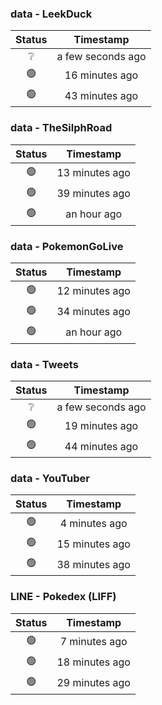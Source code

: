 ### data - LeekDuck
| Status | Timestamp |
|:------:|:---------:|
| ❔ | a few seconds ago |
| 🟢 | 16 minutes ago |
| 🟢 | 43 minutes ago |

### data - TheSilphRoad
| Status | Timestamp |
|:------:|:---------:|
| 🟢 | 13 minutes ago |
| 🟢 | 39 minutes ago |
| 🟢 | an hour ago |

### data - PokemonGoLive
| Status | Timestamp |
|:------:|:---------:|
| 🟢 | 12 minutes ago |
| 🟢 | 34 minutes ago |
| 🟢 | an hour ago |

### data - Tweets
| Status | Timestamp |
|:------:|:---------:|
| ❔ | a few seconds ago |
| 🟢 | 19 minutes ago |
| 🟢 | 44 minutes ago |

### data - YouTuber
| Status | Timestamp |
|:------:|:---------:|
| 🟢 | 4 minutes ago |
| 🟢 | 15 minutes ago |
| 🟢 | 38 minutes ago |

### LINE - Pokedex (LIFF)
| Status | Timestamp |
|:------:|:---------:|
| 🟢 | 7 minutes ago |
| 🟢 | 18 minutes ago |
| 🟢 | 29 minutes ago |

